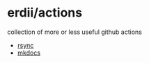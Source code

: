 # erdii/actions

collection of more or less useful github actions

* [rsync](./rsync)
* [mkdocs](./mkdocs)
